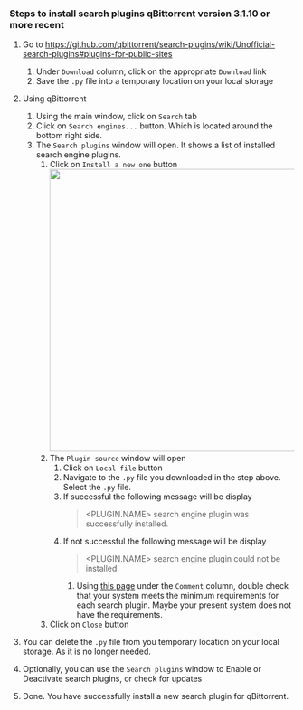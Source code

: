 ### Steps to install search plugins qBittorrent version 3.1.10 or more recent

1. Go to https://github.com/qbittorrent/search-plugins/wiki/Unofficial-search-plugins#plugins-for-public-sites
     1. Under `Download` column, click on the appropriate `Download` link
     1. Save the `.py` file into a temporary location on your local storage

1. Using qBittorrent
     1. Using the main window, click on `Search` tab
     1. Click on `Search engines...` button. Which is located around the bottom right side.
     1. The `Search plugins` window will open. It shows a list of installed search engine plugins.
          1. Click on `Install a new one` button <br>
             <a href="https://user-images.githubusercontent.com/119942/34397303-f66b07ac-eb29-11e7-8a80-b6f735b0c360.jpg"><img src="https://user-images.githubusercontent.com/119942/34397303-f66b07ac-eb29-11e7-8a80-b6f735b0c360.jpg"  width="500" ></a> 
          1. The `Plugin source` window will open
               1. Click on `Local file` button
               1. Navigate to the `.py` file you downloaded in the step above. Select the `.py` file.
               1. If successful the following message will be display 
                     > <PLUGIN.NAME> search engine plugin was successfully installed.
               1. If not successful the following message will be display
                     > <PLUGIN.NAME> search engine plugin could not be installed.
                    1. Using [this page](https://github.com/qbittorrent/search-plugins/wiki/Unofficial-search-plugins#plugins-for-public-sites) under the `Comment` column, double check that your system meets the minimum requirements for each search plugin. Maybe your present system does not have the requirements.
          1. Click on `Close` button
1. You can delete the `.py` file from you temporary location on your local storage. As it is no longer needed.
1. Optionally, you can use the `Search plugins` window to Enable or Deactivate search plugins, or check for updates
1. Done. You have successfully install a new search plugin for qBittorrent.